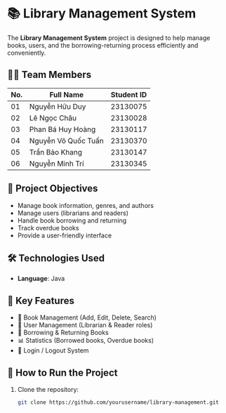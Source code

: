 # 📚 Library Management System

The **Library Management System** project is designed to help manage books, users, and the borrowing-returning process efficiently and conveniently.

## 👨‍💻 Team Members

| No. | Full Name                  | Student ID |
|-----|----------------------------|------------|
| 01  | Nguyễn Hữu Duy             | 23130075   |
| 02  | Lê Ngọc Châu               | 23130028   |
| 03  | Phan Bá Huy Hoàng          | 23130117   |
| 04  | Nguyễn Võ Quốc Tuấn        | 23130370   |
| 05  | Trần Bảo Khang             | 23130147   |
| 06  | Nguyễn Minh Trí            | 23130345   |

## 🎯 Project Objectives

- Manage book information, genres, and authors
- Manage users (librarians and readers)
- Handle book borrowing and returning
- Track overdue books
- Provide a user-friendly interface

## 🛠️ Technologies Used

- **Language**: Java

## 🔑 Key Features

- 📖 Book Management (Add, Edit, Delete, Search)
- 👤 User Management (Librarian & Reader roles)
- 📝 Borrowing & Returning Books
- 📊 Statistics (Borrowed books, Overdue books)
- 🔐 Login / Logout System

## 🚀 How to Run the Project

1. Clone the repository:
   ```bash
   git clone https://github.com/yourusername/library-management.git
